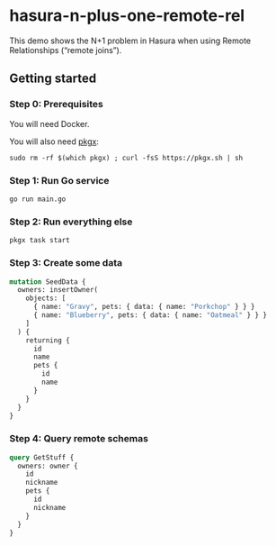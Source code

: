 # hasura-n-plus-one-remote-rel

This demo shows the N+1 problem in Hasura when using Remote Relationships
(“remote joins”).

## Getting started

### Step 0: Prerequisites

You will need Docker.

You will also need [pkgx](https://pkgx.sh/):

```shell
sudo rm -rf $(which pkgx) ; curl -fsS https://pkgx.sh | sh
```

### Step 1: Run Go service

```shell
go run main.go
```

### Step 2: Run everything else

```shell
pkgx task start
```

### Step 3: Create some data

```graphql
mutation SeedData {
  owners: insertOwner(
    objects: [
      { name: "Gravy", pets: { data: { name: "Porkchop" } } }
      { name: "Blueberry", pets: { data: { name: "Oatmeal" } } }
    ]
  ) {
    returning {
      id
      name
      pets {
        id
        name
      }
    }
  }
}
```

### Step 4: Query remote schemas

```graphql
query GetStuff {
  owners: owner {
    id
    nickname
    pets {
      id
      nickname
    }
  }
}
```